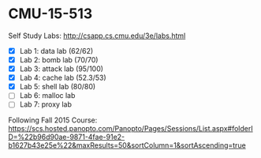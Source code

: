 # CMU-15-513

Self Study Labs: http://csapp.cs.cmu.edu/3e/labs.html

- [x] Lab 1: data lab (62/62)
- [x] Lab 2: bomb lab (70/70)
- [x] Lab 3: attack lab (95/100)
- [x] Lab 4: cache lab (52.3/53)
- [x] Lab 5: shell lab (80/80)
- [ ] Lab 6: malloc lab
- [ ] Lab 7: proxy lab

Following Fall 2015 Course: https://scs.hosted.panopto.com/Panopto/Pages/Sessions/List.aspx#folderID=%22b96d90ae-9871-4fae-91e2-b1627b43e25e%22&maxResults=50&sortColumn=1&sortAscending=true
